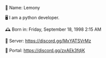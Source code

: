 📛 Name: Lemony

🖥️ I am a python developer.

🕰️ Born in: Friday, September 18, 1998 2:15 AM

💬 Server: https://discord.gg/MxYATSVrMz

🤝 Portal: https://discord.gg/zxAEk3fdjK
